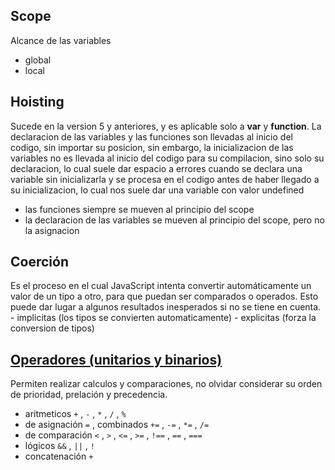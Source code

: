 
## Scope

Alcance de las variables
 - global
 - local


## Hoisting

Sucede en la version 5 y anteriores, y es aplicable solo a __var__ y __function__. La declaracion de las variables y las funciones son llevadas al inicio del codigo, sin importar su posicion, sin embargo, la inicializacion de las variables no es llevada al inicio del codigo para su compilacion, sino solo su declaracion, lo cual suele dar espacio a errores cuando se declara una variable sin inicializarla y se procesa en el codigo antes de haber llegado a su inicializacion, lo cual nos suele dar una variable con valor undefined
 - las funciones siempre se mueven al principio del scope
 - la declaracion de las variables se mueven al principio del scope, pero no la asignacion


## Coerción

Es el proceso en el cual JavaScript intenta convertir automáticamente un valor de un tipo a otro, para que puedan ser comparados o operados. Esto puede dar lugar a algunos resultados inesperados si no se tiene en cuenta.
    - implicitas (los tipos se convierten automaticamente)
    - explicitas (forza la conversion de tipos)


## [Operadores (unitarios y binarios)](https://developer.mozilla.org/en-US/docs/Web/JavaScript/Guide/Expressions_and_Operators)

Permiten realizar calculos y comparaciones, no olvidar considerar su orden de prioridad, prelación y precedencia.
 - aritmeticos      ```+``` , ```-``` , ```*``` , ```/``` , ```%```
 - de asignación    ```=``` , combinados ```+=``` , ```-=``` , ```*=``` , ```/=```
 - de comparación   ```<``` , ```>``` , ```<=``` , ```>=``` , ```!==``` , ```==``` , ```===```
 - lógicos          ```&&``` , ```||``` , ```!```
 - concatenación    ```+```


